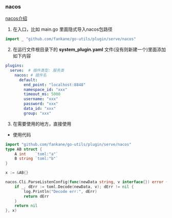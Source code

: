 ### nacos

[nacos介绍](https://help.aliyun.com/document_detail/130146.html)

1. 在入口，比如 main.go 里面隐式导入nacos包路径
```go 
import _ "github.com/fankane/go-utils/plugin/serve/nacos"
```

2. 在运行文件根目录下的 **system_plugin.yaml** 文件(没有则新建一个)里面添加如下内容
```yaml
plugins:
  serve:  # 插件类型: 服务类
    nacos: # 插件名
      default:
        end_point: "localhost:8848"
        namespace_id: "xxx"
        timeout_ms: 5000
        username: "xxx"
        password: "xxx"
        data_id: "xxx"
        group: "xxx"
```

3. 在需要使用的地方，直接使用

- 使用代码
```go
import "github.com/fankane/go-utils/plugin/serve/nacos"
type AB struct {
    A int    `toml:"a"`
    B string `toml:"b"`
}

x := &AB{}

nacos.Cli.ParseListenConfig(func(newData string, v interface{}) error {
    if _, dErr := toml.Decode(newData, v); dErr != nil {
        log.Println("Decode err:", dErr)
        return dErr
    }
    return nil
}, x)

```